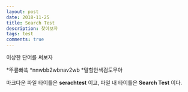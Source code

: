 ```yaml
---
layout: post
date: 2018-11-25
title: Search Test
description: 찾아보자
tags: test
comments: true
---
```

이상한 단어를 써보자

*뚜릎빠쑉
*nnwbb2wbnav2wb
*말할안색검도무아

마크다운 파일 타이틀은 **serachtest** 이고, 파일 내 타이틀은 **Search Test** 이다.

